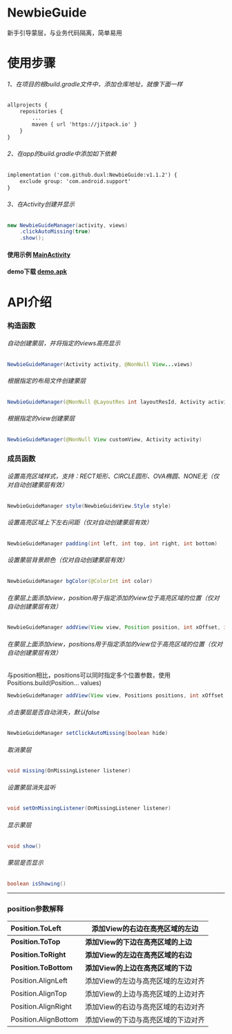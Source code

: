 # NewbieGuide
新手引导蒙层，与业务代码隔离，简单易用

# 使用步骤
###### 1、在项目的根build.gradle文件中，添加仓库地址，就像下面一样
```xml
allprojects {  
	repositories {  
		...  
		maven { url 'https://jitpack.io' }  
	}  
}
```

###### 2、在app的build.gradle中添加如下依赖
```xml
implementation ('com.github.duxl:NewbieGuide:v1.1.2') {
	exclude group: 'com.android.support'
}
```

###### 3、在Activity创建并显示
```java
new NewbieGuideManager(activity, views)
	.clickAutoMissing(true)
	.show();
```

#### 使用示例 [MainActivity](/app/src/main/java/com/duxl/newbie/demo/MainActivity.java "点击查看源码")

#### demo下载 [demo.apk](/app/release/app-release.apk "下载")

# API介绍
### 构造函数 
###### 自动创建蒙层，并将指定的views高亮显示
```java
NewbieGuideManager(Activity activity, @NonNull View...views)
```

###### 根据指定的布局文件创建蒙层
```java
NewbieGuideManager(@NonNull @LayoutRes int layoutResId, Activity activity)
```

###### 根据指定的view创建蒙层
```java
NewbieGuideManager(@NonNull View customView, Activity activity)
```
### 成员函数 
###### 设置高亮区域样式，支持：RECT矩形、CIRCLE圆形、OVA椭圆、NONE无（仅对自动创建蒙层有效）
```java
NewbieGuideManager style(NewbieGuideView.Style style)
```

###### 设置高亮区域上下左右间距（仅对自动创建蒙层有效）
```java
NewbieGuideManager padding(int left, int top, int right, int bottom)
```

###### 设置蒙层背景颜色（仅对自动创建蒙层有效）
```java
NewbieGuideManager bgColor(@ColorInt int color)
```

###### 在蒙层上面添加view，position用于指定添加的view位于高亮区域的位置（仅对自动创建蒙层有效）
```java
NewbieGuideManager addView(View view, Position position, int xOffset, int yOffset)
```

###### 在蒙层上面添加view，positions用于指定添加的view位于高亮区域的位置（仅对自动创建蒙层有效）

与position相比，positions可以同时指定多个位置参数，使用Positions.build(Position... values)

```java
NewbieGuideManager addView(View view, Positions positions, int xOffset, int yOffset)
```

###### 点击蒙层是否自动消失，默认false

```java
NewbieGuideManager setClickAutoMissing(boolean hide)
```

###### 取消蒙层
```java
void missing(OnMissingListener listener)
```

###### 设置蒙层消失监听
```java
void setOnMissingListener(OnMissingListener listener)
```

###### 显示蒙层
```java
void show()
```

###### 蒙层是否显示
```java
boolean isShowing()
```

------

### position参数解释

| Position.ToLeft       | 添加View的右边在高亮区域的左边     |
| :-------------------- | ---------------------------------- |
| **Position.ToTop**    | **添加View的下边在高亮区域的上边** |
| **Position.ToRight**  | **添加View的左边在高亮区域的右边** |
| **Position.ToBottom** | **添加View的上边在高亮区域的下边** |
| Position.AlignLeft    | 添加View的左边与高亮区域的左边对齐 |
| Position.AlignTop     | 添加View的上边与高亮区域的上边对齐 |
| Position.AlignRight   | 添加View的右边与高亮区域的右边对齐 |
| Position.AlignBottom  | 添加View的下边与高亮区域的下边对齐 |